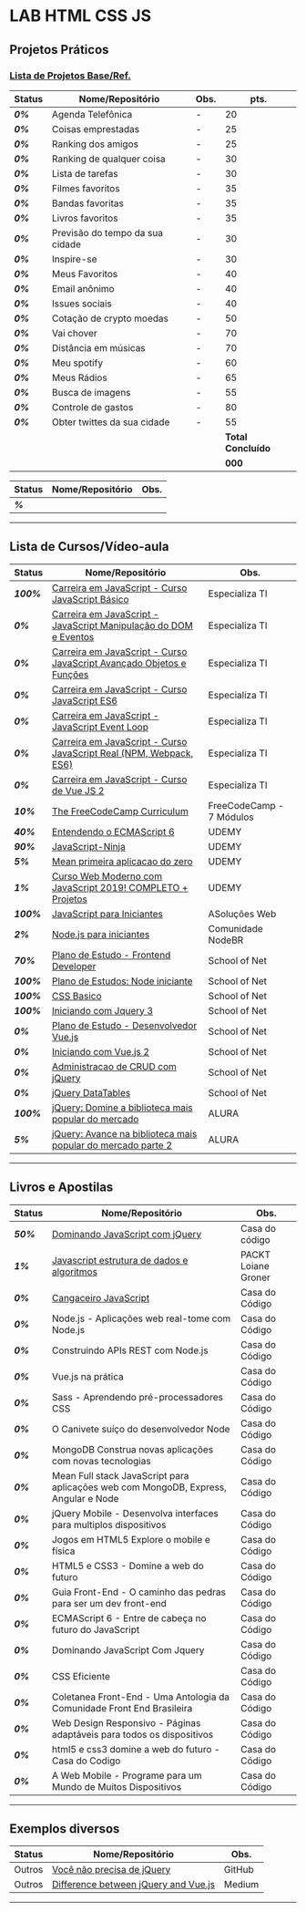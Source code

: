 # LAB HTML CSS JS

## Projetos Práticos
### [Lista de Projetos Base/Ref.](https://github.com/josemalcher/ListaDeDesafiosProgramacao)
| **Status**  | **Nome/Repositório**  | **Obs.**  |  **pts.**  |
|---|---|---|---|
| **_0%_** | Agenda Telefônica |  -   | 20 |
| **_0%_** | Coisas emprestadas  |  -  | 25 |
| **_0%_** | Ranking dos amigos  |  -  | 25 |
| **_0%_** | Ranking de qualquer coisa  |  -  | 30 |
| **_0%_** | Lista de tarefas  |  -  | 30 |
| **_0%_** | Filmes favoritos  |  -  | 35 |
| **_0%_** | Bandas favoritas  |  -  | 35 |
| **_0%_** | Livros favoritos  |  -  | 35 |
| **_0%_** | Previsão do tempo da sua cidade  |  -  | 30 |
| **_0%_** | Inspire-se  |  -  | 30 |
| **_0%_** | Meus Favoritos  |  -  | 40 |
| **_0%_** | Email anônimo  |  -  | 40 |
| **_0%_** | Issues sociais  |  -  | 40 |
| **_0%_** | Cotação de crypto moedas  |  -  | 50 |
| **_0%_** | Vai chover  |  -  | 70 |
| **_0%_** | Distância em músicas   |  -  | 70 |
| **_0%_** | Meu spotify  |  -  | 60 |
| **_0%_** | Meus Rádios  |  -  | 65 |
| **_0%_** | Busca de imagens  |  -  | 55 |
| **_0%_** | Controle de gastos  |  -  | 80 |
| **_0%_** | Obter twittes da sua cidade  |  -  | 55 |
|   |   |   |**Total Concluído**|
|   |   |   |**000**|

| **Status**  | **Nome/Repositório**  | **Obs.**  |
|---|---|---|
| **_%_** |  []()  |   |

------------

## Lista de Cursos/Vídeo-aula

| **Status**  | **Nome/Repositório**  | **Obs.**  |
|---|---|---|
| **_100%_**  |   [Carreira em JavaScript - Curso JavaScript Básico](https://github.com/josemalcher/Carreira_em_JavaScript-Curso_JavaScript_Basico)  |  Especializa TI |
| **_0%_**  |   [Carreira em JavaScript - JavaScript Manipulação do DOM e Eventos](https://github.com/josemalcher/CARREIRA-JS-JavaScript_Manipulacao_do_DOM_e_Eventos)  |  Especializa TI |
| **_0%_**  |   [Carreira em JavaScript - Curso JavaScript Avançado Objetos e Funções](https://#)  |  Especializa TI |
| **_0%_**  |   [Carreira em JavaScript - Curso JavaScript ES6](https://#)  |  Especializa TI |
| **_0%_**  |   [Carreira em JavaScript - JavaScript Event Loop](https://#)  |  Especializa TI |
| **_0%_**  |   [Carreira em JavaScript - Curso JavaScript Real (NPM, Webpack, ES6)](https://#)  |  Especializa TI |
| **_0%_**  |   [Carreira em JavaScript - Curso de Vue JS 2](https://#)  |  Especializa TI |
| **_10%_** |   [The FreeCodeCamp Curriculum](https://github.com/josemalcher/freeCodeCamp-curriculum)  | FreeCodeCamp - 7 Módulos |
| **_40%_** |   [Entendendo o ECMAScript 6](https://github.com/josemalcher/udemy-Entendendo-o-ECMAScript-6)  |  UDEMY  |
| **_90%_** |   [JavaScript-Ninja](https://github.com/josemalcher/udemy-Curso-JavaScript-Ninja)  |  UDEMY  |
| **_5%_** |    [Mean primeira aplicacao do zero](https://github.com/josemalcher/mean-primeira-aplicacao-do-zero)  |  UDEMY  |
| **_1%_** |    [Curso Web Moderno com JavaScript 2019! COMPLETO + Projetos](https://github.com/josemalcher/Curso-Web-Moderno-com-JavaScript-2019-COMPLETO-Projetos)  |  UDEMY  |
| **_100%_** |  [JavaScript para Iniciantes](https://github.com/josemalcher/curso-asolocoesweb-JAVASCRIPT-PARA-INICIANTES)  |  ASoluções Web  |
| **_2%_** |    [Node.js para iniciantes](https://github.com/josemalcher/NodeBR-NodeJS-para-iniciantes)  |  Comunidade NodeBR  |
| **_70%_** |   [Plano de Estudo - Frontend Developer](https://github.com/josemalcher/SchoolOfNet-plano-de-estudo-frontend-developer)  |  School of Net  |
| **_100%_** |  [Plano de Estudos: Node iniciante](https://github.com/josemalcher/schoolofNet-Node_iniciante)  |  School of Net  |
| **_100%_** |  [CSS Basico](https://github.com/josemalcher/shoolofnet_CSS_basico_atuali_2)  |  School of Net  |
| **_100%_** |  [Iniciando com Jquery 3](https://github.com/josemalcher/schoolofnet-Iniciando-com-Jquery-3)  |  School of Net  |
| **_0%_** |    [Plano de Estudo - Desenvolvedor Vue.js](https://github.com/josemalcher/Desenvolvedor-Vue.js)  |  School of Net  |
| **_0%_** |    [Iniciando com Vue.js 2](https://github.com/josemalcher/SchoolOfNet-Iniciando-com-Vue.js-2)  |  School of Net  |
| **_0%_** |    [Administracao de CRUD com jQuery](https://github.com/josemalcher/schoolofnet-Administracao-de-CRUD-com-jQuery)  |  School of Net  |
| **_0%_** |    [jQuery DataTables](https://github.com/josemalcher/schoolofnet-jQuery-DataTables)  |  School of Net  |
| **_100%_** |  [jQuery: Domine a biblioteca mais popular do mercado](https://github.com/josemalcher/ALURA-Curso-jQuery-Domine-a-biblioteca-mais-popular-do-mercado)  |  ALURA  |
| **_5%_** |    [jQuery: Avance na biblioteca mais popular do mercado parte 2](https://github.com/josemalcher/jQuery-Avance-na-biblioteca-mais-popular-do-mercado-parte-2)  |  ALURA  |

------------

## Livros e Apostilas

| **Status**  | **Nome/Repositório**  | **Obs.**  |
|---|---|---|
| **_50%_** |  [Dominando JavaScript com jQuery](https://github.com/josemalcher/Livro-Dominando-JavaScript-com-jQuery)  |  Casa do código  |
| **_1%_** |   [Javascript estrutura de dados e algoritmos](https://github.com/josemalcher/Livro-JavaScript-EstruturaDadosAlgoritmoJavaScript)  |  PACKT Loiane Groner  |
| **_0%_** |   [Cangaceiro JavaScript](https://github.com/josemalcher/Livro-Cangaceiro-JavaScript)  |  Casa do Código  |
| **_0%_** |   Node.js - Aplicações web real-tome com Node.js  |  Casa do Código  |
| **_0%_** |   Construindo APIs REST com Node.js  |  Casa do Código  |
| **_0%_** |   Vue.js na prática  |  Casa do Código  |
| **_0%_** |   Sass - Aprendendo pré-processadores CSS  |  Casa do Código  |
| **_0%_** |   O Canivete suíço do desenvolvedor Node  |  Casa do Código  |
| **_0%_** |   MongoDB Construa novas aplicações com novas tecnologias  |  Casa do Código  |
| **_0%_** |   Mean Full stack JavaScript para aplicações web com MongoDB, Express, Angular e Node  |  Casa do Código  |
| **_0%_** |   jQuery Mobile - Desenvolva interfaces para multiplos dispositivos  |  Casa do Código  |
| **_0%_** |   Jogos em HTML5 Explore o mobile e física  |  Casa do Código  |
| **_0%_** |   HTML5 e CSS3 - Domine a web do futuro  |  Casa do Código  |
| **_0%_** |   Guia Front-End - O caminho das pedras para ser um dev front-end  |  Casa do Código  |
| **_0%_** |   ECMAScript 6 - Entre de cabeça no futuro do JavaScript  |  Casa do Código  |
| **_0%_** |   Dominando JavaScript Com Jquery   |  Casa do Código  |
| **_0%_** |   CSS Eficiente  |  Casa do Código  |
| **_0%_** |   Coletanea Front-End - Uma Antologia da Comunidade Front End Brasileira  |  Casa do Código  |
| **_0%_** |   Web Design Responsivo - Páginas adaptáveis para todos os dispositivos  |  Casa do Código  |
| **_0%_** |   html5 e css3 domine a web do futuro - Casa do Codigo  |  Casa do Código  |
| **_0%_** |   A Web Mobile - Programe para um Mundo de Muitos Dispositivos  |  Casa do Código  |

------------

## Exemplos diversos

| **Status**  | **Nome/Repositório**  | **Obs.**  |
|---|---|---|
| Outros |  [Você não precisa de jQuery](https://github.com/josemalcher/You-Dont-Need-jQuery/blob/master/README.pt-BR.md)  |  GitHub |
| Outros |  [Difference between jQuery and Vue.js](https://medium.com/@muthuks/difference-between-jquery-and-vue-js-af5a61500094)  |  Medium |

------------

